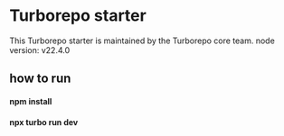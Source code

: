 # Turborepo starter

This Turborepo starter is maintained by the Turborepo core team.
node version: v22.4.0
## how to run
#### npm install
#### npx turbo run dev
